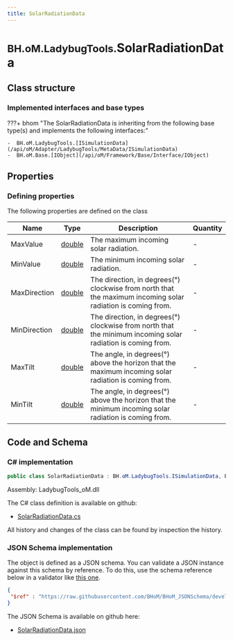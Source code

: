 ```yaml
---
title: SolarRadiationData
---
```


# <small>BH.oM.LadybugTools.</small>**SolarRadiationData**



## Class structure

### Implemented interfaces and base types

???+ bhom "The SolarRadiationData is inheriting from the following base type(s) and implements the following interfaces:"

    -  BH.oM.LadybugTools.[ISimulationData](/api/oM/Adapter/LadybugTools/MetaData/ISimulationData)
    -  BH.oM.Base.[IObject](/api/oM/Framework/Base/Interface/IObject)


## Properties



### Defining properties

The following properties are defined on the class

| Name             | Type             | Description      | Quantity         |
|------------------|------------------|------------------|------------------|
| MaxValue | [double](https://learn.microsoft.com/en-us/dotnet/api/System.Double?view=netstandard-2.0) | The maximum incoming solar radiation. | - |
| MinValue | [double](https://learn.microsoft.com/en-us/dotnet/api/System.Double?view=netstandard-2.0) | The minimum incoming solar radiation. | - |
| MaxDirection | [double](https://learn.microsoft.com/en-us/dotnet/api/System.Double?view=netstandard-2.0) | The direction, in degrees(°) clockwise from north that the maximum incoming solar radiation is coming from. | - |
| MinDirection | [double](https://learn.microsoft.com/en-us/dotnet/api/System.Double?view=netstandard-2.0) | The direction, in degrees(°) clockwise from north that the minimum incoming solar radiation is coming from. | - |
| MaxTilt | [double](https://learn.microsoft.com/en-us/dotnet/api/System.Double?view=netstandard-2.0) | The angle, in degrees(°) above the horizon that the maximum incoming solar radiation is coming from. | - |
| MinTilt | [double](https://learn.microsoft.com/en-us/dotnet/api/System.Double?view=netstandard-2.0) | The angle, in degrees(°) above the horizon that the minimum incoming solar radiation is coming from. | - |


## Code and Schema

### C# implementation

``` C# title="C#"
public class SolarRadiationData : BH.oM.LadybugTools.ISimulationData, BH.oM.Base.IObject
```

Assembly: LadybugTools_oM.dll

The C# class definition is available on github:

- [SolarRadiationData.cs](https://github.com/BHoM/LadybugTools_Toolkit/blob/develop/LadybugTools_oM/MetaData\SolarRadiationData.cs)

All history and changes of the class can be found by inspection the history.
### JSON Schema implementation

The object is defined as a JSON schema. You can validate a JSON instance against this schema by reference. To do this, use the schema reference below in a validator like [this one](https://www.jsonschemavalidator.net/).

``` json title="JSON Schema"
{
 "$ref" : "https://raw.githubusercontent.com/BHoM/BHoM_JSONSchema/develop/LadybugTools_oM/SolarRadiationData.json"
}
```

The JSON Schema is available on github here:

- [SolarRadiationData.json](https://github.com/BHoM/BHoM_JSONSchema/blob/develop/LadybugTools_oM/SolarRadiationData.json)
